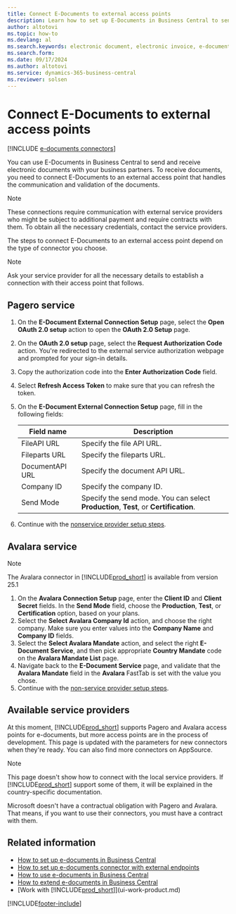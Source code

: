 ```yaml
---
title: Connect E-Documents to external access points
description: Learn how to set up E-Documents in Business Central to send and receive electronic documents with different external access points.
author: altotovi
ms.topic: how-to
ms.devlang: al
ms.search.keywords: electronic document, electronic invoice, e-document, e-invoice, access-point, endpoint, connector, Peppol
ms.search.form: 
ms.date: 09/17/2024
ms.author: altotovi
ms.service: dynamics-365-business-central
ms.reviewer: solsen
---
```


# Connect E-Documents to external access points

[!INCLUDE [e-documents connectors](includes/edocuments-connectors-include.md)]

You can use E-Documents in Business Central to send and receive electronic documents with your business partners. To receive documents, you need to connect E-Documents to an external access point that handles the communication and validation of the documents. 

 > [!NOTE]
 > These connections require communication with external service providers who might be subject to additional payment and require contracts with them. To obtain all the necessary credentials, contact the service providers.

The steps to connect E-Documents to an external access point depend on the type of connector you choose.    

> [!NOTE]
> Ask your service provider for all the necessary details to establish a connection with their access point that follows.  

## Pagero service

1. On the **E-Document External Connection Setup** page, select the **Open OAuth 2.0 setup** action to open the **OAuth 2.0 Setup** page.  
2. On the **OAuth 2.0 setup** page, select the **Request Authorization Code** action. You're redirected to the external service authorization webpage and prompted for your sign-in details.
3. Copy the authorization code into the **Enter Authorization Code** field.  
4. Select **Refresh Access Token** to make sure that you can refresh the token. 
5. On the **E-Document External Connection Setup** page, fill in the following fields:

    | Field name | Description |
    |---|---|
    | FileAPI URL | Specify the file API URL. |
    | Fileparts URL | Specify the fileparts URL. |
    | DocumentAPI URL | Specify the document API URL. |
    | Company ID | Specify the company ID. |
    | Send Mode | Specify the send mode. You can select **Production**, **Test**, or **Certification**. |

6. Continue with the [nonservice provider setup steps](finance-how-setup-edocuments-external.md).  

## Avalara service

> [!NOTE]
> The Avalara connector in [!INCLUDE[prod_short](includes/prod_short.md)] is available from version 25.1

1. On the **Avalara Connection Setup** page, enter the **Client ID** and **Client Secret** fields. In the **Send Mode** field, choose the **Production**, **Test**, or **Certification** option, based on your plans. 
2. Select the **Select Avalara Company Id** action, and choose the right company. Make sure you enter values into the **Company Name** and **Company ID** fields.  
3. Select the **Select Avalara Mandate** action, and select the right **E-Document Service**, and then pick appropriate **Country Mandate** code on the **Avalara Mandate List** page. 
4. Navigate back to the **E-Document Service** page, and validate that the **Avalara Mandate** field in the **Avalara** FastTab is set with the value you chose. 
5. Continue with the [non-service provider setup steps](finance-how-setup-edocuments-external.md).

## Available service providers

At this moment, [!INCLUDE[prod_short](includes/prod_short.md)] supports Pagero and Avalara access points for e-documents, but more access points are in the process of development. This page is updated with the parameters for new connectors when they're ready. You can also find more connectors on AppSource.

> [!NOTE]
> This page doesn't show how to connect with the local service providers. If [!INCLUDE[prod_short](includes/prod_short.md)] support some of them, it will be explained in the country-specific documentation.  

Microsoft doesn't have a contractual obligation with Pagero and Avalara. That means, if you want to use their connectors, you must have a contract with them.

## Related information

- [How to set up e-documents in Business Central](finance-how-setup-edocuments.md)  
- [How to set up e-documents connector with external endpoints](finance-how-setup-edocuments-external.md)    
- [How to use e-documents in Business Central](finance-how-use-edocuments.md)    
- [How to extend e-documents in Business Central](/dynamics365/business-central/dev-itpro/developer/devenv-extend-edocuments)    
- [Work with [!INCLUDE[prod_short](includes/prod_short.md)]](ui-work-product.md)    

[!INCLUDE[footer-include](includes/footer-banner.md)]

